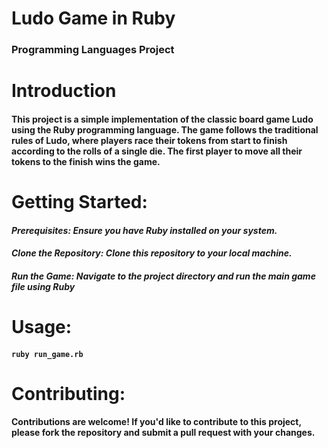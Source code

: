 # **Ludo Game in Ruby**
### Programming Languages Project
#
# Introduction
#### This project is a simple implementation of the classic board game Ludo using the Ruby programming language. The game follows the traditional rules of Ludo, where players race their tokens from start to finish according to the rolls of a single die. The first player to move all their tokens to the finish wins the game.
#
# Getting Started:
#### *Prerequisites: Ensure you have Ruby installed on your system.*
#### *Clone the Repository: Clone this repository to your local machine.*
#### *Run the Game: Navigate to the project directory and run the main game file using Ruby*
#
# Usage:
####  `ruby run_game.rb`
#
# Contributing:
#### Contributions are welcome! If you'd like to contribute to this project, please fork the repository and submit a pull request with your changes.
#
